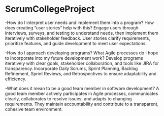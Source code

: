 # ScrumCollegeProject
-How do I interpret user needs and implement them into a program? How does creating “user stories” help with this?
Engage users through interviews, surveys, and testing to understand needs, then implement them iteratively with stakeholder feedback. User stories clarify requirements, prioritize features, and guide development to meet user expectations.

-How do I approach developing programs? What Agile processes do I hope to incorporate into my future development work?
Develop programs iteratively with clear goals, stakeholder collaboration, and tools like JIRA for transparency. Incorporate Daily Scrums, Sprint Planning, Backlog Refinement, Sprint Reviews, and Retrospectives to ensure adaptability and efficiency.

-What does it mean to be a good team member in software development?
A good team member actively participates in Agile processes, communicates clearly, collaborates to resolve issues, and adapts to changing requirements. They maintain accountability and contribute to a transparent, cohesive team environment.
